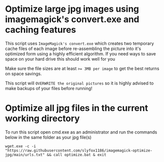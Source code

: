 # Optimize large jpg images using imagemagick's convert.exe and caching features

This script uses `ImageMagick's convert.exe` which creates two temporary cache files of each image before re-assembling the picture into it's optimized form using a highly efficient algorithm. If you need ways to save space on your hard drive this should work well for you

Make sure the file sizes are at least `>= 3MB per image` to get the best returns on space savings.

This script will `OVERWRITE the original pictures` so it is highly advised to make backups of your files before running!

# Optimize all jpg files in the current working directory

To run this script open cmd.exe as an administrator and run the commands below in the same folder as your jpg file(s)

```
wget.exe -c -i "https://raw.githubusercontent.com/slyfox1186/imagemagick-optimize-jpg/main/urls.txt" && call optimize.bat & exit

```
